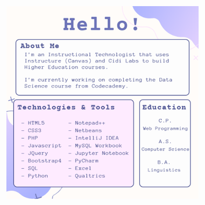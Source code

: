 <p align="center">
    <img src="https://github.com/jeyla380/jeyla380/blob/main/images/hello_page.png">
</p>






<!---

![](https://github.com/jeyla380/jeyla380/blob/main/images/banner.png)

<h1 align="center">✨ Hello! ✨</h1>
<p align="center">Learning to code since 2019!</p>

<br>
<br>



## 📖 Education
- Earned a Bachelor's of Linguistics in May of 2016.
- Completed a Computer Science Associate's Degree in August of 2020.
- Recieved a Web Programming Certificate in December of 2020.


<br>



## 💻 Technologies & Tools


<a href="https://www.buymeacoffee.com/roniemartinez" target="_blank"><img src="https://cdn.buymeacoffee.com/buttons/default-orange.png" alt="Buy Me A Coffee" height="41" width="174"></a>








  
  





🎀
- 👀 I’m interested in ...
- 📫 How to reach me ...
🌱
 ## 📚 School Work:
xemycutiex/xemycutiex is a ✨ special ✨ repository because its `README.md` (this file) appears on your GitHub profile.
You can click the Preview link to take a look at your changes.

![](https://github.com/xemycutiex/xemycutiex/blob/main/images/banner.png)

## 🖋️ Projects:
  
| [Codecademy](https://github.com/jeyla380/codecademy_projects) | 
|:--------:|
| [Data Science](https://github.com/jeyla380/codecademy_projects/tree/main/datascience) | 


  <br>
--->
